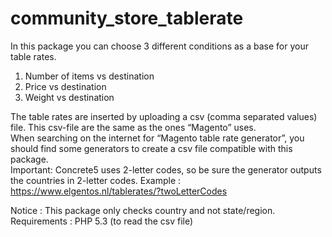 # community_store_tablerate
In this package you can choose 3 different conditions as a base for your table rates.  
1. Number of items vs destination  
2. Price vs destination  
3. Weight vs destination  

The table rates are inserted by uploading a csv (comma separated values) file. This csv-file are the same as the ones “Magento” uses.   
When searching on the internet for “Magento table rate generator”, you should find some generators to create a csv file compatible with this package.  
Important: Concrete5 uses 2-letter codes, so be sure the generator outputs the countries in 2-letter codes. Example : https://www.elgentos.nl/tablerates/?twoLetterCodes   

Notice : This package only checks country and not state/region.  
Requirements : PHP 5.3 (to read the csv file)  
